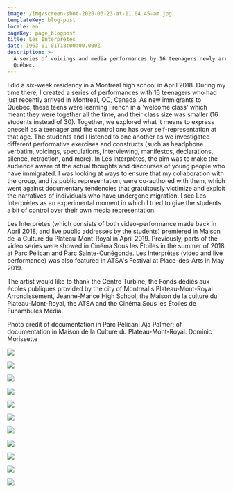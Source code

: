 ```yaml
---
image: /img/screen-shot-2020-03-23-at-11.04.45-am.jpg
templateKey: blog-post
locale: en
pageKey: page_blogpost
title: Les Interprètes
date: 1963-01-01T18:00:00.000Z
description: >-
  A series of voicings and media performances by 16 teenagers newly arrived to
  Québec.
---
```

I did a six-week residency in a Montreal high school in April 2018. During my time there, I created a series of performances with 16 teenagers who had just recently arrived in Montreal, QC, Canada. As new immigrants to Quebec, these teens were learning French in a 'welcome class' which meant they were together all the time, and their class size was smaller (16 students instead of 30). Together, we explored what it means to express oneself as a teenager and the control one has over self-representation at that age. The students and I listened to one another as we investigated different performative exercises and constructs (such as headphone verbatim, voicings, speculations, interviewing, manifestos, declarations, silence, retraction, and more). In Les Interprètes, the aim was to make the audience aware of the actual thoughts and discourses of young people who have immigrated. I was looking at ways to ensure that my collaboration with the group, and its public representation, were co-authored with them, which went against documentary tendencies that gratuitously victimize and exploit the narratives of individuals who have undergone migration. I see Les Interprètes as an experimental moment in which I tried to give the students a bit of control over their own media representation. 

Les Interprètes (which consists of both video-performance made back in April 2018, and live public addresses by the students) premiered in Maison de la Culture du Plateau-Mont-Royal in April 2019. Previously, parts of the video series were showed in Cinéma Sous les Étoiles in the summer of 2018 at Parc Pélican and Parc Sainte-Cunégonde. Les Interprètes (video and live performance) was also featured in ATSA's Festival at Place-des-Arts in May 2019. 

The artist would like to thank the Centre Turbine, the Fonds dédiés aux écoles publiques provided by the city of Montreal's Plateau-Mont-Royal Arrondissement, Jeanne-Mance High School, the Maison de la culture du Plateau-Mont-Royal, the ATSA and the Cinéma Sous les Étoiles de Funambules Média.

Photo credit of documentation in Parc Pélican: Aja Palmer; of documentation in Maison de la Culture du Plateau-Mont-Royal: Dominic Morissette

![](/img/screen-shot-2019-09-23-at-7.49.56-pm.jpeg)

![](/img/p1160601.jpg)

![](/img/img_9456.jpg)

![](/img/screen-shot-2019-09-23-at-10.34.54-am.jpeg)

![](/img/screen-shot-2019-09-23-at-10.31.28-am.jpeg)

![](/img/screen-shot-2019-09-23-at-10.31.55-am.jpeg)

![](/img/59273880_2814665381907494_561188084822048768_o.jpg)

![](/img/plamer-copy-2.jpg)

![](/img/palmer_7814.jpg)

![](/img/02_vm_les_interpretes.jpg)

![](/img/cse1.jpg)
